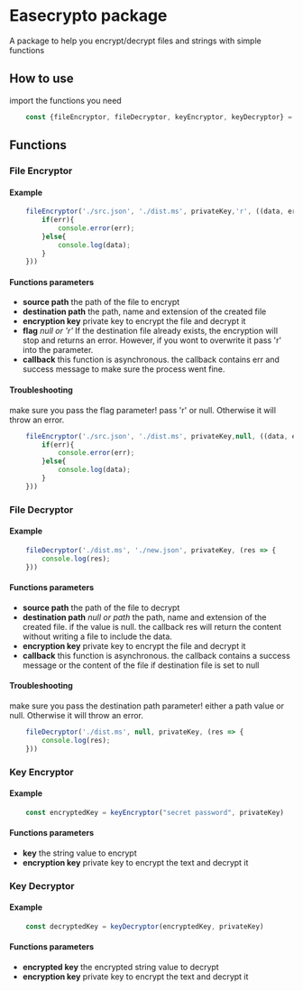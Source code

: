 # Easecrypto package

A package to help you encrypt/decrypt files and strings with simple functions

## How to use

import the functions you need

``` js
    const {fileEncryptor, fileDecryptor, keyEncryptor, keyDecryptor} = require('easecrypto')
```

## Functions

### File Encryptor

#### Example
``` js
    fileEncryptor('./src.json', './dist.ms', privateKey,'r', ((data, err) => {
        if(err){
            console.error(err);
        }else{
            console.log(data);
        }
    }))
```

#### Functions parameters

<ul>
    <li><strong>source path</strong> the path of the file to encrypt</li>
    <li><strong>destination path</strong> the path, name and extension of the created file</li>
    <li><strong>encryption key</strong> private key to encrypt the file and decrypt it</li>
    <li><strong>flag</strong> <em>null or 'r'</em> If the destination file already exists, the encryption will stop and returns an error. However, if you wont to overwrite it pass 'r' into the parameter.</li>
    <li><strong>callback</strong> this function is asynchronous. the callback contains err and success message to make sure the process went fine.</li>
</ul>

#### Troubleshooting

make sure you pass the flag parameter! pass 'r' or null. Otherwise it will throw an error.

``` js
    fileEncryptor('./src.json', './dist.ms', privateKey,null, ((data, err) => {
        if(err){
            console.error(err);
        }else{
            console.log(data);
        }
    }))
```


### File Decryptor

#### Example
``` js
    fileDecryptor('./dist.ms', './new.json', privateKey, (res => {
        console.log(res);
    }))
```

#### Functions parameters

<ul>
    <li><strong>source path</strong> the path of the file to decrypt</li>
    <li><strong>destination path</strong> <em>null or path</em> the path, name and extension of the created file. if the value is null. the callback res will return the content without writing a file to include the data.</li>
    <li><strong>encryption key</strong> private key to encrypt the file and decrypt it</li>
    <li><strong>callback</strong> this function is asynchronous. the callback contains a success message or the content of the file if destination file is set to null</li>
</ul>

#### Troubleshooting

make sure you pass the destination path parameter! either a path value or null. Otherwise it will throw an error.

``` js
    fileDecryptor('./dist.ms', null, privateKey, (res => {
        console.log(res);
    }))
```

### Key Encryptor

#### Example
``` js
    const encryptedKey = keyEncryptor("secret password", privateKey)
```

#### Functions parameters

<ul>
    <li><strong>key</strong> the string value to encrypt</li>
    <li><strong>encryption key</strong> private key to encrypt the text and decrypt it</li>
</ul>

### Key Decryptor

#### Example
``` js
    const decryptedKey = keyDecryptor(encryptedKey, privateKey)
```

#### Functions parameters

<ul>
    <li><strong>encrypted key</strong> the encrypted string value to decrypt</li>
    <li><strong>encryption key</strong> private key to encrypt the text and decrypt it</li>
</ul>
